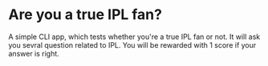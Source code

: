 # Are you a true IPL fan?
A simple CLI app, which tests whether you're a true IPL fan or not. It will ask you sevral question related to IPL. You will be rewarded with 1 score if your answer is right.
